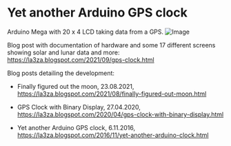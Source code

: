 # Yet another Arduino GPS clock

Arduino Mega with 20 x 4 LCD taking data from a GPS. ![Image](https://1.bp.blogspot.com/-q5jTOZavFj0/YVOEDw-q6PI/AAAAAAAAMHc/-ox9Ai4zouUaZMNwj6tVyzogB-QYDQu2ACLcBGAsYHQ/s2048/GPSClock-00-EU.jpg)


Blog post with documentation of hardware and some 17 different screens showing solar and lunar data and more: https://la3za.blogspot.com/2021/09/gps-clock.html

Blog posts detailing the development:

- Finally figured out the moon,  23.08.2021, https://la3za.blogspot.com/2021/08/finally-figured-out-moon.html
  
- GPS Clock with Binary Display, 27.04.2020, https://la3za.blogspot.com/2020/04/gps-clock-with-binary-display.html
  
- Yet another Arduino GPS clock,  6.11.2016, https://la3za.blogspot.com/2016/11/yet-another-arduino-clock.html
